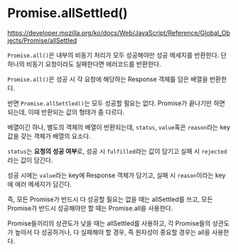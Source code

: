 # Promise.allSettled()

https://developer.mozilla.org/ko/docs/Web/JavaScript/Reference/Global_Objects/Promise/allSettled

`Promise.all()`은 내부의 비동기 처리가 모두 성공해야만 성공 메세지를 반환한다. 단 하나의 비동기 요청이라도 실패한다면 에러코드를 반환한다.

`Promise.all()`은 성공 시 각 요청에 해당하는 Response 객체를 담은 배열을 반환한다.

반면 `Promise.allSettled()`는 모두 성공할 필요는 없다. Promise가 끝나기만 하면 되는데, 이때 반환되는 값의 형태가 좀 다르다.

배열이긴 하나, 별도의 객체의 배열이 반환되는데, `status`, `value`혹은 `reason`라는 key값을 갖는 객체가 배열의 요소다.

`status`는 **요청의 성공 여부**로, 성공 시 `fulfilled`라는 값이 담기고 실패 시 `rejected`라는 값이 담긴다.

성공 시에는 `value`라는 key에 Response 객체가 담기고, 실패 시 `reason`이라는 key에 에러 메세지가 담긴다.

즉, 모든 Promise가 반드시 다 성공할 필요는 없을 때는 allSettled를 쓰고, 모든 Promise가 반드시 성공해야만 할 때는 Promise.all을 사용한다.

Promise들끼리의 상관도가 낮을 때는 allSettled를 사용하고, 각 Promise들의 상관도가 높아서 다 성공하거나, 다 실패해야 할 경우, 즉 원자성이 중요할 경우는 all을 사용한다.